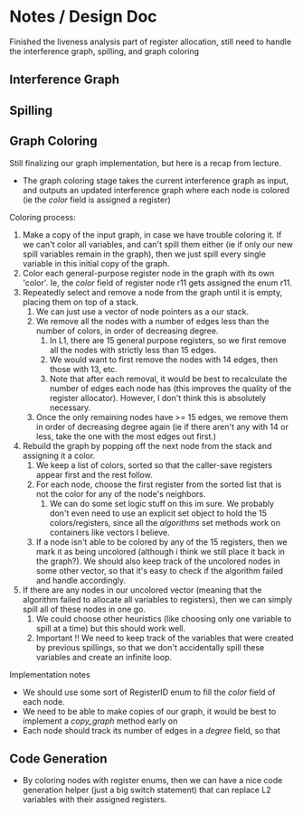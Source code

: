 # Notes / Design Doc

Finished the liveness analysis part of register allocation, still need to handle the interference graph, spilling, and graph coloring

## Interference Graph


## Spilling


## Graph Coloring

Still finalizing our graph implementation, but here is a recap from lecture.

* The graph coloring stage takes the current interference graph as input, and outputs an updated interference graph where each node is colored (ie the *color* field is assigned a register)

Coloring process:
1. Make a copy of the input graph, in case we have trouble coloring it. If we can't color all variables, and can't spill them either (ie if only our new spill variables remain in the graph), then we just spill every single variable in this initial copy of the graph.
2. Color each general-purpose register node in the graph with its own 'color'. Ie, the *color* field of register node r11 gets assigned the enum r11.
3. Repeatedly select and remove a node from the graph until it is empty, placing them on top of a stack.
    1. We can just use a vector of node pointers as a our stack.
    2. We remove all the nodes with a number of edges less than the number of colors, in order of decreasing degree.
        1. In L1, there are 15 general purpose registers, so we first remove all the nodes with strictly less than 15 edges.
        2. We would want to first remove the nodes with 14 edges, then those with 13, etc.
        3. Note that after each removal, it would be best to recalculate the number of edges each node has (this improves the quality of the register allocator). However, I don't think this is absolutely necessary.
    3. Once the only remaining nodes have >= 15 edges, we remove them in order of decreasing degree again (ie if there aren't any with 14 or less, take the one with the most edges out first.)
4. Rebuild the graph by popping off the next node from the stack and assigning it a color.
    1. We keep a list of colors, sorted so that the caller-save registers appear first and the rest follow. 
    2. For each node, choose the first register from the sorted list that is not the color for any of the node's neighbors.
        1. We can do some set logic stuff on this im sure. We probably don't even need to use an explicit set object to hold the 15 colors/registers, since all the *algorithms* set methods work on containers like vectors I believe. 
    3. If a node isn't able to be colored by any of the 15 registers, then we mark it as being uncolored (although i think we still place it back in the graph?). We should also keep track of the uncolored nodes in some other vector, so that it's easy to check if the algorithm failed and handle accordingly. 
5. If there are any nodes in our uncolored vector (meaning that the algorithm failed to allocate all variables to registers), then we can simply spill all of these nodes in one go. 
    1. We could choose other heuristics (like choosing only one variable to spill at a time) but this should work well.
    2. Important !! We need to keep track of the variables that were created by previous spillings, so that we don't accidentally spill these variables and create an infinite loop.




Implementation notes
* We should use some sort of RegisterID enum to fill the *color* field of each node. 
* We need to be able to make copies of our graph, it would be best to implement a *copy_graph* method early on
* Each node should track its number of edges in a *degree* field, so that 

## Code Generation
* By coloring nodes with register enums, then we can have a nice code generation helper (just a big switch statement) that can replace L2 variables with their assigned registers.
